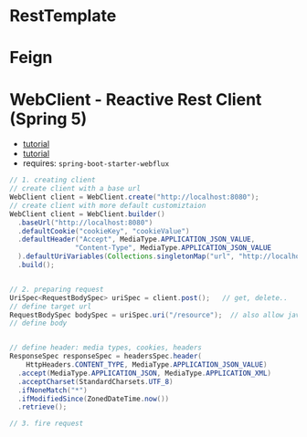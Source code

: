 # RestTemplate

# Feign

# WebClient - Reactive Rest Client (Spring 5)

- [tutorial](https://www.baeldung.com/spring-5-webclient)
- [tutorial](https://tanzu.vmware.com/developer/guides/spring-webclient-gs/)
- requires: `spring-boot-starter-webflux`

```java
// 1. creating client
// create client with a base url
WebClient client = WebClient.create("http://localhost:8080");
// create client with more default customiztaion
WebClient client = WebClient.builder()
  .baseUrl("http://localhost:8080")
  .defaultCookie("cookieKey", "cookieValue")
  .defaultHeader("Accept", MediaType.APPLICATION_JSON_VALUE,
                "Content-Type", MediaType.APPLICATION_JSON_VALUE
  ).defaultUriVariables(Collections.singletonMap("url", "http://localhost:8080"))
  .build();


// 2. preparing request
UriSpec<RequestBodySpec> uriSpec = client.post();   // get, delete..
// define target url
RequestBodySpec bodySpec = uriSpec.uri("/resource");  // also allow java.net.URL instance
// define body


// define header: media types, cookies, headers
ResponseSpec responseSpec = headersSpec.header(
    HttpHeaders.CONTENT_TYPE, MediaType.APPLICATION_JSON_VALUE)
  .accept(MediaType.APPLICATION_JSON, MediaType.APPLICATION_XML)
  .acceptCharset(StandardCharsets.UTF_8)
  .ifNoneMatch("*")
  .ifModifiedSince(ZonedDateTime.now())
  .retrieve();

// 3. fire request
```
